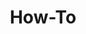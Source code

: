 ---
layout: page
title: How-To
nav: true
nav_order: 6
dropdown: true
sitemap: false
children: 
    - title: Waze
      permalink: /waze/
    - title: divider
    - title: Google Map
      permalink: /gmap/
    - title: divider
    - title: Youtube
      permalink: /youtube/
    - title: divider
    - title: Netflix
      permalink: /netflix/
    - title: divider
    - title: Tiktok
      permalink: /tiktok/
    - title: divider
    - title: Uber
      permalink: /uber/
    - title: divider
    - title: Airplay
      permalink: /airplay/
    - title: divider
    - title: CarPlay
      permalink: /carplay/
    - title: divider
    - title: Karaoke
      permalink: /karaoke/
    - title: divider
    - title: Hotspot
      permalink: /hotspot/         
    - title: divider
    - title: FLAC
      permalink: https://tlplayer.com  
---